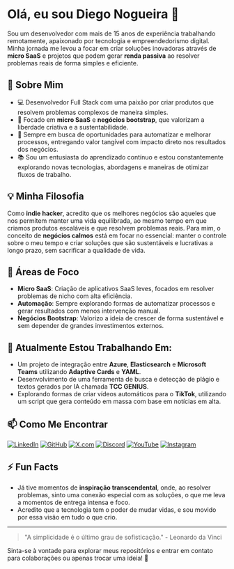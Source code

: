 # Olá, eu sou Diego Nogueira 👋

Sou um desenvolvedor com mais de 15 anos de experiência trabalhando remotamente, apaixonado por tecnologia e empreendedorismo digital. Minha jornada me levou a focar em criar soluções inovadoras através de **micro SaaS** e projetos que podem gerar **renda passiva** ao resolver problemas reais de forma simples e eficiente.

## 🚀 Sobre Mim

- 💻 Desenvolvedor Full Stack com uma paixão por criar produtos que resolvem problemas complexos de maneira simples.
- 🎯 Focado em **micro SaaS** e **negócios bootstrap**, que valorizam a liberdade criativa e a sustentabilidade.
- 🧠 Sempre em busca de oportunidades para automatizar e melhorar processos, entregando valor tangível com impacto direto nos resultados dos negócios.
- 📚 Sou um entusiasta do aprendizado contínuo e estou constantemente explorando novas tecnologias, abordagens e maneiras de otimizar fluxos de trabalho.

## 💡 Minha Filosofia

Como **indie hacker**, acredito que os melhores negócios são aqueles que nos permitem manter uma vida equilibrada, ao mesmo tempo em que criamos produtos escaláveis e que resolvem problemas reais. Para mim, o conceito de **negócios calmos** está em focar no essencial: manter o controle sobre o meu tempo e criar soluções que são sustentáveis e lucrativas a longo prazo, sem sacrificar a qualidade de vida.

## 🎯 Áreas de Foco

- **Micro SaaS**: Criação de aplicativos SaaS leves, focados em resolver problemas de nicho com alta eficiência.
- **Automação**: Sempre explorando formas de automatizar processos e gerar resultados com menos intervenção manual.
- **Negócios Bootstrap**: Valorizo a ideia de crescer de forma sustentável e sem depender de grandes investimentos externos.

## 🌱 Atualmente Estou Trabalhando Em:

- Um projeto de integração entre **Azure**, **Elasticsearch** e **Microsoft Teams** utilizando **Adaptive Cards** e **YAML**.
- Desenvolvimento de uma ferramenta de busca e detecção de plágio e textos gerados por IA chamada **TCC GENIUS**.
- Explorando formas de criar vídeos automáticos para o **TikTok**, utilizando um script que gera conteúdo em massa com base em notícias em alta.

## 📫 Como Me Encontrar

  [![LinkedIn](https://img.shields.io/badge/LinkedIn-0077B5?style=for-the-badge&logo=linkedin&logoColor=white)](https://www.linkedin.com/in/diegonogueirapaula)
  [![GitHub](https://img.shields.io/badge/GitHub-181717?style=for-the-badge&logo=github&logoColor=white)](https://github.com/DiegoNogueiraDev)
  [![X.com](https://img.shields.io/badge/X-000000?style=for-the-badge&logo=x&logoColor=white)](https://x.com/NogueiraDev_)
  [![Discord](https://img.shields.io/badge/Discord-5865F2?style=for-the-badge&logo=discord&logoColor=white)](https://discord.gg/de8kyWNyys)
[![YouTube](https://img.shields.io/badge/YouTube-FF0000?style=for-the-badge&logo=youtube&logoColor=white)](https://www.youtube.com/channel/UCGYyEKQdA3HxYYf4oxpi3vA)
[![Instagram](https://img.shields.io/badge/Instagram-E4405F?style=for-the-badge&logo=instagram&logoColor=white)](https://www.instagram.com/nogueiradev_)
  

## ⚡ Fun Facts

- Já tive momentos de **inspiração transcendental**, onde, ao resolver problemas, sinto uma conexão especial com as soluções, o que me leva a momentos de entrega intensa e foco.
- Acredito que a tecnologia tem o poder de mudar vidas, e sou movido por essa visão em tudo o que crio.

---

> "A simplicidade é o último grau de sofisticação." - Leonardo da Vinci

Sinta-se à vontade para explorar meus repositórios e entrar em contato para colaborações ou apenas trocar uma ideia! 🚀
